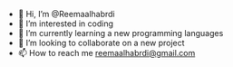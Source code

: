 - 👋 Hi, I’m @Reemaalhabrdi
- 👀 I’m interested in coding 
- 🌱 I’m currently learning a new programming languages
- 💞️ I’m looking to collaborate on a new project 
- 📫 How to reach me reemaalhabrdi@gmail.com

<!---
Reemaalhabrdi/Reemaalhabrdi is a ✨ special ✨ repository because its `README.md` (this file) appears on your GitHub profile.
You can click the Preview link to take a look at your changes.
--->
